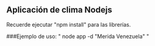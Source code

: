 ## Aplicación de clima Nodejs ##


Recuerde ejecutar "npm install" para las librerías.

###Ejemplo de uso:
"
node app -d "Merida Venezuela"
"